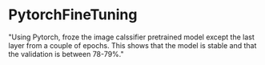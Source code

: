 # PytorchFineTuning
"Using Pytorch, froze the image calssifier pretrained model except the last layer from a couple of epochs. This shows that the model is stable and that the validation is between 78-79%."
